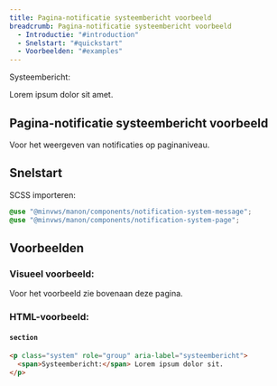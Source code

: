 ```yaml
---
title: Pagina-notificatie systeembericht voorbeeld
breadcrumb: Pagina-notificatie systeembericht voorbeeld
  - Introductie: "#introduction"
  - Snelstart: "#quickstart"
  - Voorbeelden: "#examples"
---
```


<section class="system" role="group" aria-label="systeembericht">
  <div>
    <span>Systeembericht:</span>
    <p>Lorem ipsum dolor sit amet.</p>
  </div>
</section>

<h2 id="introduction">Pagina-notificatie systeembericht voorbeeld</h2>

Voor het weergeven van notificaties op paginaniveau.

<h2 id="quickstart">Snelstart</h2>

SCSS importeren:

```scss
@use "@minvws/manon/components/notification-system-message";
@use "@minvws/manon/components/notification-system-page";
```

<h2 id="examples">Voorbeelden</h2>

### Visueel voorbeeld:

Voor het voorbeeld zie bovenaan deze pagina.

### HTML-voorbeeld:

#### `section`

```html
<p class="system" role="group" aria-label="systeembericht">
  <span>Systeembericht:</span> Lorem ipsum dolor sit.
</p>
```
